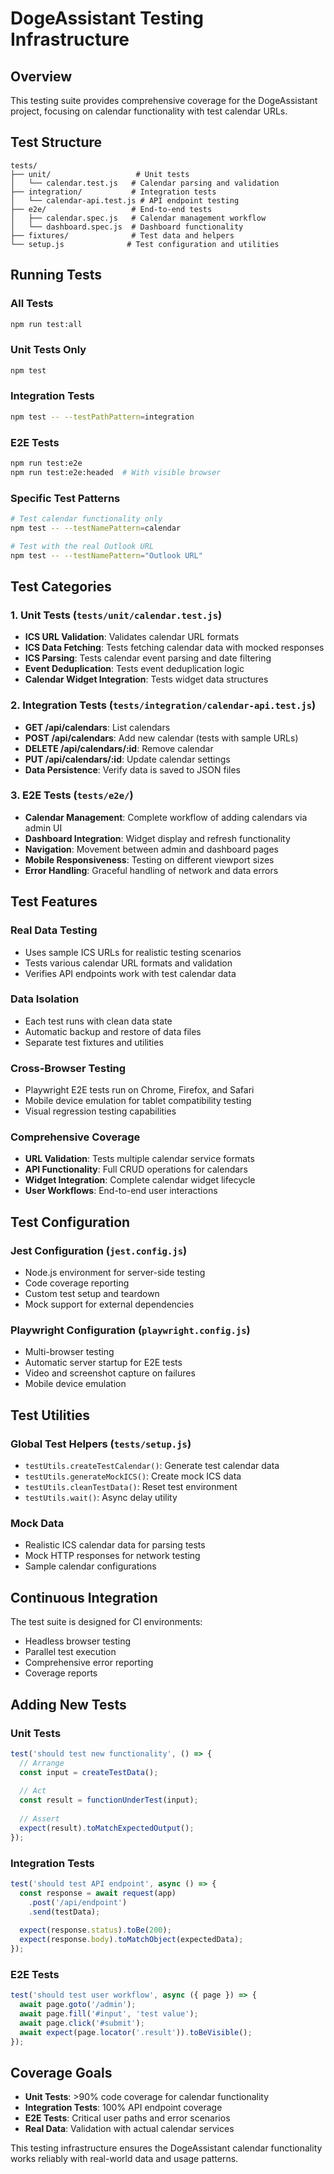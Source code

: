# DogeAssistant Testing Infrastructure

## Overview

This testing suite provides comprehensive coverage for the DogeAssistant project, focusing on calendar functionality with test calendar URLs.

## Test Structure

```
tests/
├── unit/                   # Unit tests
│   └── calendar.test.js   # Calendar parsing and validation
├── integration/           # Integration tests  
│   └── calendar-api.test.js # API endpoint testing
├── e2e/                   # End-to-end tests
│   ├── calendar.spec.js   # Calendar management workflow
│   └── dashboard.spec.js  # Dashboard functionality
├── fixtures/              # Test data and helpers
└── setup.js              # Test configuration and utilities
```

## Running Tests

### All Tests
```bash
npm run test:all
```

### Unit Tests Only
```bash
npm test
```

### Integration Tests
```bash
npm test -- --testPathPattern=integration
```

### E2E Tests
```bash
npm run test:e2e
npm run test:e2e:headed  # With visible browser
```

### Specific Test Patterns
```bash
# Test calendar functionality only
npm test -- --testNamePattern=calendar

# Test with the real Outlook URL
npm test -- --testNamePattern="Outlook URL"
```

## Test Categories

### 1. Unit Tests (`tests/unit/calendar.test.js`)
- **ICS URL Validation**: Validates calendar URL formats
- **ICS Data Fetching**: Tests fetching calendar data with mocked responses
- **ICS Parsing**: Tests calendar event parsing and date filtering
- **Event Deduplication**: Tests event deduplication logic
- **Calendar Widget Integration**: Tests widget data structures

### 2. Integration Tests (`tests/integration/calendar-api.test.js`)
- **GET /api/calendars**: List calendars
- **POST /api/calendars**: Add new calendar (tests with sample URLs)
- **DELETE /api/calendars/:id**: Remove calendar
- **PUT /api/calendars/:id**: Update calendar settings
- **Data Persistence**: Verify data is saved to JSON files

### 3. E2E Tests (`tests/e2e/`)
- **Calendar Management**: Complete workflow of adding calendars via admin UI
- **Dashboard Integration**: Widget display and refresh functionality
- **Navigation**: Movement between admin and dashboard pages
- **Mobile Responsiveness**: Testing on different viewport sizes
- **Error Handling**: Graceful handling of network and data errors

## Test Features

### Real Data Testing  
- Uses sample ICS URLs for realistic testing scenarios
- Tests various calendar URL formats and validation
- Verifies API endpoints work with test calendar data

### Data Isolation
- Each test runs with clean data state
- Automatic backup and restore of data files
- Separate test fixtures and utilities

### Cross-Browser Testing
- Playwright E2E tests run on Chrome, Firefox, and Safari
- Mobile device emulation for tablet compatibility testing
- Visual regression testing capabilities

### Comprehensive Coverage
- **URL Validation**: Tests multiple calendar service formats
- **API Functionality**: Full CRUD operations for calendars
- **Widget Integration**: Complete calendar widget lifecycle
- **User Workflows**: End-to-end user interactions

## Test Configuration

### Jest Configuration (`jest.config.js`)
- Node.js environment for server-side testing
- Code coverage reporting
- Custom test setup and teardown
- Mock support for external dependencies

### Playwright Configuration (`playwright.config.js`)
- Multi-browser testing
- Automatic server startup for E2E tests
- Video and screenshot capture on failures
- Mobile device emulation

## Test Utilities

### Global Test Helpers (`tests/setup.js`)
- `testUtils.createTestCalendar()`: Generate test calendar data
- `testUtils.generateMockICS()`: Create mock ICS data
- `testUtils.cleanTestData()`: Reset test environment
- `testUtils.wait()`: Async delay utility

### Mock Data
- Realistic ICS calendar data for parsing tests
- Mock HTTP responses for network testing
- Sample calendar configurations

## Continuous Integration

The test suite is designed for CI environments:
- Headless browser testing
- Parallel test execution
- Comprehensive error reporting
- Coverage reports

## Adding New Tests

### Unit Tests
```javascript
test('should test new functionality', () => {
  // Arrange
  const input = createTestData();
  
  // Act
  const result = functionUnderTest(input);
  
  // Assert
  expect(result).toMatchExpectedOutput();
});
```

### Integration Tests
```javascript
test('should test API endpoint', async () => {
  const response = await request(app)
    .post('/api/endpoint')
    .send(testData);
    
  expect(response.status).toBe(200);
  expect(response.body).toMatchObject(expectedData);
});
```

### E2E Tests
```javascript
test('should test user workflow', async ({ page }) => {
  await page.goto('/admin');
  await page.fill('#input', 'test value');
  await page.click('#submit');
  await expect(page.locator('.result')).toBeVisible();
});
```

## Coverage Goals

- **Unit Tests**: >90% code coverage for calendar functionality
- **Integration Tests**: 100% API endpoint coverage
- **E2E Tests**: Critical user paths and error scenarios
- **Real Data**: Validation with actual calendar services

This testing infrastructure ensures the DogeAssistant calendar functionality works reliably with real-world data and usage patterns.